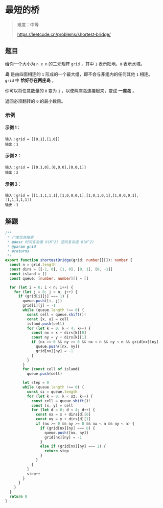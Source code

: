 # 最短的桥

> 难度：中等
>
> https://leetcode.cn/problems/shortest-bridge/

## 题目

给你一个大小为 `n x n` 的二元矩阵 `grid` ，其中 `1` 表示陆地，`0` 表示水域。

**岛** 是由四面相连的 `1` 形成的一个最大组，即不会与非组内的任何其他 `1` 相连。`grid` 中 **恰好存在两座岛** 。

你可以将任意数量的 `0` 变为 `1` ，以使两座岛连接起来，变成 **一座岛** 。

返回必须翻转的 `0` 的最小数目。

### 示例

#### 示例 1：

```
输入：grid = [[0,1],[1,0]]
输出：1
```

#### 示例 2：

```
输入：grid = [[0,1,0],[0,0,0],[0,0,1]]
输出：2
```

#### 示例 3：
 
```
输入：grid = [[1,1,1,1,1],[1,0,0,0,1],[1,0,1,0,1],[1,0,0,0,1],[1,1,1,1,1]]
输出：1
```

## 解题

```ts 
/**
 * 广度优先搜索
 * @desc 时间复杂度 O(N^2) 空间复杂度 O(N^2)
 * @param grid
 * @returns
 */
export function shortestBridge(grid: number[][]): number {
  const n = grid.length
  const dirs = [[-1, 0], [1, 0], [0, 1], [0, -1]]
  const island = []
  const queue: [number, number][] = []

  for (let i = 0; i < n; i++) {
    for (let j = 0; j < n; j++) {
      if (grid[i][j] === 1) {
        queue.push([i, j])
        grid[i][j] = -1
        while (queue.length !== 0) {
          const cell = queue.shift()!
          const [x, y] = cell
          island.push(cell)
          for (let k = 0; k < 4; k++) {
            const nx = x + dirs[k][0]
            const ny = y + dirs[k][1]
            if (nx >= 0 && ny >= 0 && nx < n && ny < n && grid[nx][ny] === 1) {
              queue.push([nx, ny])
              grid[nx][ny] = -1
            }
          }
        }
        for (const cell of island)
          queue.push(cell)

        let step = 0
        while (queue.length !== 0) {
          const sz = queue.length
          for (let k = 0; k < sz; k++) {
            const cell = queue.shift()!
            const [x, y] = cell
            for (let d = 0; d < 4; d++) {
              const nx = x + dirs[d][0]
              const ny = y + dirs[d][1]
              if (nx >= 0 && ny >= 0 && nx < n && ny < n) {
                if (grid[nx][ny] === 0) {
                  queue.push([nx, ny])
                  grid[nx][ny] = -1
                }
                else if (grid[nx][ny] === 1) {
                  return step
                }
              }
            }
          }
          step++
        }
      }
    }
  }
  return 0
}
```